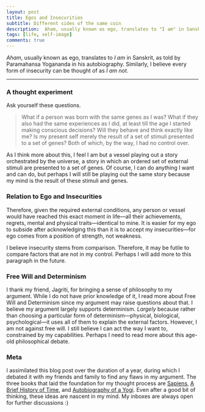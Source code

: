 ```yaml
---
layout: post
title: Egos and Insecurities
subtitle: Different sides of the same coin
description:  Aham, usually known as ego, translates to "I am" in Sanskrit, as told by Paramahansa Yogananda in his autobiography. Similarly, I believe every form of insecurity can be thought of as "I am not".
tags: [life, self-image]
comments: true
---
```

<!-- TO-DO HOMEPAGE add para before blog -->
_Aham_, usually known as ego, translates to _I am_ in Sanskrit, as told by Paramahansa Yogananda in his autobiography. Similarly, I believe every form of insecurity can be thought of as _I am not_.

---

### A thought experiment
Ask yourself these questions.
> What if a person was born with the same genes as I was? What if they also had the same experiences as I did, at least till the age I started making conscious decisions? Will they behave and think exactly like me? Is my present self merely the result of a set of stimuli presented to a set of genes? Both of which, by the way, I had no control over.

As I think more about this, I feel I am but a vessel playing out a story orchestrated by the universe, a story in which an ordered set of external stimuli are presented to a set of genes. Of course, I can do anything I want and can do, but perhaps I will still be playing out the same story because my mind is the result of these stimuli and genes.


### Relation to Ego and Insecurities
Therefore, given the required external conditions, any person or vessel would have reached this exact moment in life—all their achievements, regrets, mental and physical traits—identical to mine. It is easier for my ego to subside after acknowledging this than it is to accept my insecurities—for ego comes from a position of strength, not weakness.

I believe insecurity stems from comparison. Therefore, it may be futile to compare factors that are not in my control. Perhaps I will add more to this paragraph in the future.


### Free Will and Determinism
I thank my friend, Jagriti, for bringing a sense of philosophy to my argument. While I do not have prior knowledge of it, I read more about Free Will and Determinism since my argument may raise questions about that. I believe my argument largely supports determinism. _Largely_ because rather than choosing a particular form of determinism—physical, biological, psychological—it uses all of them to explain the external factors. However, I am not against free will. I still believe I can act the way I want to, constrained by my capabilities. Perhaps I need to read more about this age-old philosophical debate.


### Meta
I assimilated this blog post over the duration of a year, during which I  debated it with my friends and family to find any flaws in my argument. The three books that laid the foundation for my thought process are [Sapiens](https://www.goodreads.com/en/book/show/23692271), [A Brief History of Time](https://www.goodreads.com/book/show/3869), and [Autobiography of a Yogi](https://www.goodreads.com/book/show/639864). Even after a good bit of thinking, these ideas are nascent in my mind. My inboxes are always open for further discussions :)
